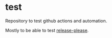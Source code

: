 # test

Repository to test github actions and automation.

Mostly to be able to test [release-please](https://github.com/googleapis/release-please).
